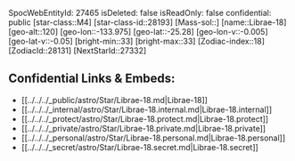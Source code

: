 ﻿---
location: [-25.28,-133.975,120]
type: Station
tags:
- astro/Star

---
SpocWebEntityId: 27465
isDeleted: false
isReadOnly: false
confidential: public
[star-class::M4]
[star-class-id::28193]
[Mass-sol::]
[name::Librae-18]
[geo-alt::120]
[geo-lon::-133.975]
[geo-lat::-25.28]
[geo-lon-v::-0.005]
[geo-lat-v::-0.05]
[bright-min::33]
[bright-max::33]
[Zodiac-index::18]
[ZodiacId::28131]
[NextStarId::27332]



## Confidential Links & Embeds: 
- [[../../../_public/astro/Star/Librae-18.md|Librae-18]] 
- [[../../../_internal/astro/Star/Librae-18.internal.md|Librae-18.internal]] 
- [[../../../_protect/astro/Star/Librae-18.protect.md|Librae-18.protect]] 
- [[../../../_private/astro/Star/Librae-18.private.md|Librae-18.private]] 
- [[../../../_personal/astro/Star/Librae-18.personal.md|Librae-18.personal]] 
- [[../../../_secret/astro/Star/Librae-18.secret.md|Librae-18.secret]] 

